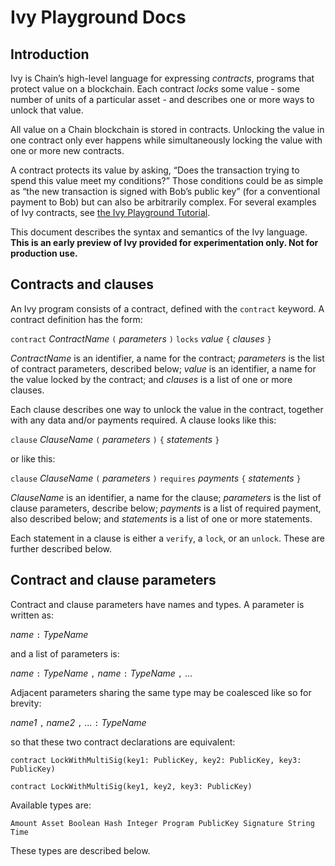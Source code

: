 # Ivy Playground Docs

## Introduction

Ivy is Chain’s high-level language for expressing _contracts_, programs that protect value on a blockchain. Each contract _locks_ some value - some number of units of a particular asset - and describes one or more ways to unlock that value.

All value on a Chain blockchain is stored in contracts. Unlocking the value in one contract only ever happens while simultaneously locking the value with one or more new contracts.

A contract protects its value by asking, “Does the transaction trying to spend this value meet my conditions?” Those conditions could be as simple as “the new transaction is signed with Bob’s public key” (for a conventional payment to Bob) but can also be arbitrarily complex. For several examples of Ivy contracts, see [the Ivy Playground Tutorial](tutorial).

This document describes the syntax and semantics of the Ivy language. **This is an early preview of Ivy provided for experimentation only. Not for production use.**

## Contracts and clauses

An Ivy program consists of a contract, defined with the `contract` keyword. A contract definition has the form:

`contract` _ContractName_ `(` _parameters_ `)` `locks` _value_ `{` _clauses_ `}`

_ContractName_ is an identifier, a name for the contract; _parameters_ is the list of contract parameters, described below; _value_ is an identifier, a name for the value locked by the contract; and _clauses_ is a list of one or more clauses.

Each clause describes one way to unlock the value in the contract, together with any data and/or payments required. A clause looks like this:

`clause` _ClauseName_ `(` _parameters_ `)` `{` _statements_ `}`

or like this:

`clause` _ClauseName_ `(` _parameters_ `)` `requires` _payments_ `{` _statements_ `}`

_ClauseName_ is an identifier, a name for the clause; _parameters_ is the list of clause parameters, describe below; _payments_ is a list of required payment, also described below; and _statements_ is a list of one or more statements.

Each statement in a clause is either a `verify`, a `lock`, or an `unlock`. These are further described below.

## Contract and clause parameters

Contract and clause parameters have names and types. A parameter is written as:

_name_ `:` _TypeName_

and a list of parameters is:

_name_ `:` _TypeName_ `,` _name_ `:` _TypeName_ `,` ...

Adjacent parameters sharing the same type may be coalesced like so for brevity:

_name1_ `,` _name2_ `,` ... `:` _TypeName_

so that these two contract declarations are equivalent:

`contract LockWithMultiSig(key1: PublicKey, key2: PublicKey, key3: PublicKey)`

`contract LockWithMultiSig(key1, key2, key3: PublicKey)`

Available types are:

```
Amount Asset Boolean Hash Integer Program PublicKey Signature String Time
```

These types are described below.
